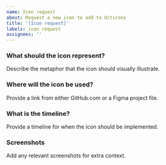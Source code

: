 ```yaml
---
name: Icon request
about: Request a new icon to add to Octicons
title: '[Icon request]'
labels: icon request
assignees: ''
---
```


### What should the icon represent?

Describe the metaphor that the icon should visually illustrate.

### Where will the icon be used?

Provide a link from either GitHub.com or a Figma project file.

### What is the timeline?
Provide a timeline for when the icon should be implemented.

### Screenshots

Add any relevant screenshots for extra context.

